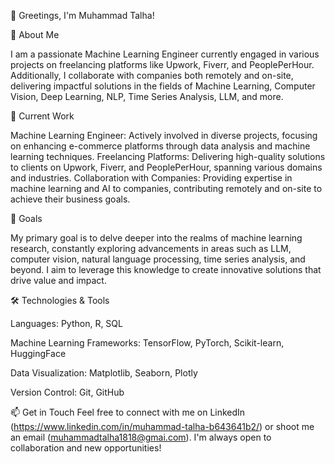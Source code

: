 👋 Greetings, I'm Muhammad Talha!


💼 About Me

I am a passionate Machine Learning Engineer currently engaged in various projects on freelancing platforms like Upwork, Fiverr, and PeoplePerHour. Additionally, I collaborate with companies both remotely and on-site, delivering impactful solutions in the fields of Machine Learning, Computer Vision, Deep Learning, NLP, Time Series Analysis, LLM, and more.

🔭 Current Work

Machine Learning Engineer: Actively involved in diverse projects, focusing on enhancing e-commerce platforms through data analysis and machine learning techniques.
Freelancing Platforms: Delivering high-quality solutions to clients on Upwork, Fiverr, and PeoplePerHour, spanning various domains and industries.
Collaboration with Companies: Providing expertise in machine learning and AI to companies, contributing remotely and on-site to achieve their business goals.

🥅 Goals

My primary goal is to delve deeper into the realms of machine learning research, constantly exploring advancements in areas such as LLM, computer vision, natural language processing, time series analysis, and beyond. I aim to leverage this knowledge to create innovative solutions that drive value and impact.

🛠️ Technologies & Tools

Languages: Python, R, SQL

Machine Learning Frameworks: TensorFlow, PyTorch, Scikit-learn, HuggingFace

Data Visualization: Matplotlib, Seaborn, Plotly

Version Control: Git, GitHub

📫 Get in Touch
Feel free to connect with me on LinkedIn (https://www.linkedin.com/in/muhammad-talha-b643641b2/) or shoot me an email (muhammadtalha1818@gmai.com). I'm always open to collaboration and new opportunities!

